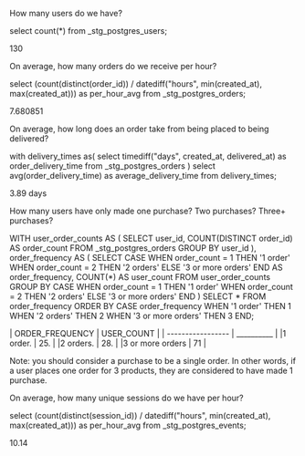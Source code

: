 How many users do we have?

select count(*) from _stg_postgres_users;

130

On average, how many orders do we receive per hour?

select
    (count(distinct(order_id)) / datediff("hours", min(created_at), max(created_at))) as per_hour_avg
from _stg_postgres_orders;

7.680851



On average, how long does an order take from being placed to being delivered?

with delivery_times as(
select
    timediff("days", created_at, delivered_at) as order_delivery_time
    from _stg_postgres_orders
)
select avg(order_delivery_time) as average_delivery_time from delivery_times;

3.89 days


How many users have only made one purchase? Two purchases? Three+ purchases?

WITH user_order_counts AS (
  SELECT 
    user_id,
    COUNT(DISTINCT order_id) AS order_count
  FROM _stg_postgres_orders
  GROUP BY user_id
),
order_frequency AS (
  SELECT
    CASE
      WHEN order_count = 1 THEN '1 order'
      WHEN order_count = 2 THEN '2 orders'
      ELSE '3 or more orders'
    END AS order_frequency,
    COUNT(*) AS user_count
  FROM user_order_counts
  GROUP BY 
    CASE
      WHEN order_count = 1 THEN '1 order'
      WHEN order_count = 2 THEN '2 orders'
      ELSE '3 or more orders'
    END
)
SELECT *
FROM order_frequency
ORDER BY 
  CASE order_frequency
    WHEN '1 order' THEN 1
    WHEN '2 orders' THEN 2
    WHEN '3 or more orders' THEN 3
  END;


| ORDER_FREQUENCY	| USER_COUNT |
| ----------------- | __________ |
|1 order.           | 25.        |
|2 orders.          | 28.        |
|3 or more orders   | 71         |


Note: you should consider a purchase to be a single order. In other words, if a user places one order for 3 products, they are considered to have made 1 purchase.



On average, how many unique sessions do we have per hour?

select
    (count(distinct(session_id)) / datediff("hours", min(created_at), max(created_at))) as per_hour_avg
from _stg_postgres_events;

10.14
